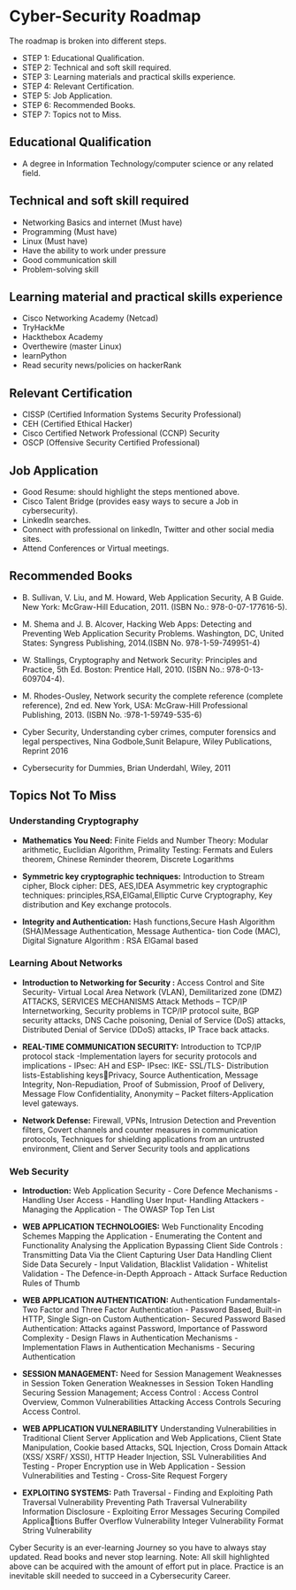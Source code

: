 # Cyber-Security Roadmap

The roadmap is broken into different steps.

- STEP 1: Educational Qualification.
- STEP 2: Technical and soft skill required.
- STEP 3: Learning materials and practical skills experience.
- STEP 4: Relevant Certification.
- STEP 5: Job Application.
- STEP 6: Recommended Books.
- STEP 7: Topics not to Miss.

## Educational Qualification

- A degree in Information Technology/computer science or any related field.

## Technical and soft skill required

- Networking Basics and internet (Must have)
- Programming (Must have)
- Linux (Must have)
- Have the ability to work under pressure
- Good communication skill
- Problem-solving skill

## Learning material and practical skills experience

- Cisco Networking Academy (Netcad)
- TryHackMe
- Hackthebox Academy
- Overthewire (master Linux)
- learnPython
- Read security news/policies on hackerRank

## Relevant Certification

- CISSP (Certified Information Systems Security Professional)
- CEH (Certified Ethical Hacker)
- Cisco Certified Network Professional (CCNP) Security
- OSCP (Offensive Security Certified Professional)

## Job Application

- Good Resume: should highlight the steps mentioned above.
- Cisco Talent Bridge (provides easy ways to secure a Job in cybersecurity).
- LinkedIn searches.
- Connect with professional on linkedIn, Twitter and other social media sites.
- Attend Conferences or Virtual meetings.

## Recommended Books

- B. Sullivan, V. Liu, and M. Howard, Web Application Security, A B Guide. New York: McGraw-Hill Education, 2011. (ISBN No.: 978-0-07-177616-5).

- M. Shema and J. B. Alcover, Hacking Web Apps: Detecting and Preventing Web Application Security Problems. Washington, DC, United States: Syngress Publishing, 2014.(ISBN No. 978-1-59-749951-4)

- W. Stallings, Cryptography and Network Security: Principles and Practice, 5th Ed. Boston: Prentice Hall, 2010. (ISBN No.: 978-0-13-609704-4).

- M. Rhodes-Ousley, Network security the complete reference (complete reference), 2nd ed. New York, USA: McGraw-Hill Professional Publishing, 2013. (ISBN No. :978-1-59749-535-6)

- Cyber Security, Understanding cyber crimes, computer forensics and legal perspectives, Nina Godbole,Sunit Belapure, Wiley Publications, Reprint 2016

- Cybersecurity for Dummies, Brian Underdahl, Wiley, 2011

## Topics Not To Miss

### Understanding Cryptography

- **Mathematics You Need:** Finite Fields and Number Theory: Modular arithmetic, Euclidian Algorithm, Primality Testing: Fermats and Eulers theorem, Chinese Reminder theorem, Discrete Logarithms

- **Symmetric key cryptographic techniques:** Introduction to Stream cipher, Block cipher: DES, AES,IDEA Asymmetric key cryptographic techniques: principles,RSA,ElGamal,Elliptic Curve Cryptography, Key distribution and Key exchange protocols.
- **Integrity and Authentication:** Hash functions,Secure Hash Algorithm (SHA)Message Authentication, Message Authentica- tion Code (MAC), Digital Signature Algorithm : RSA ElGamal based

### Learning About Networks

- **Introduction to Networking for Security :** Access Control and Site Security- Virtual Local Area Network (VLAN), Demilitarized zone (DMZ) ATTACKS, SERVICES MECHANISMS Attack Methods – TCP/IP Internetworking, Security problems in TCP/IP protocol suite, BGP security attacks, DNS Cache poisoning, Denial of Service (DoS) attacks, Distributed Denial of Service (DDoS) attacks, IP Trace back attacks.

- **REAL-TIME COMMUNICATION SECURITY:**  Introduction to TCP/IP protocol stack -Implementation layers for security protocols and implications - IPsec: AH and ESP- IPsec: IKE- SSL/TLS- Distribution lists-Establishing keysPrivacy, Source Authentication, Message Integrity, Non-Repudiation, Proof of Submission, Proof of Delivery, Message Flow Confidentiality, Anonymity – Packet filters-Application level gateways.
- **Network Defense:** Firewall, VPNs, Intrusion Detection and Prevention filters, Covert channels and counter measures in communication protocols, Techniques for shielding applications from an untrusted environment, Client and Server Security tools and applications

### Web Security

- **Introduction:** Web Application Security - Core Defence Mechanisms - Handling User Access - Handling User Input- Handling Attackers - Managing the Application - The OWASP Top Ten List

- **WEB APPLICATION TECHNOLOGIES:** Web Functionality Encoding Schemes Mapping the Application - Enumerating the Content and Functionality Analysing the Application Bypassing Client Side Controls : Transmitting Data Via the Client Capturing User Data Handling Client Side Data Securely - Input Validation, Blacklist Validation - Whitelist Validation - The Defence-in-Depth Approach - Attack Surface Reduction Rules of Thumb

- **WEB APPLICATION AUTHENTICATION:** Authentication Fundamentals- Two Factor and Three Factor Authentication - Password Based, Built-in HTTP, Single Sign-on Custom Authentication- Secured Password Based Authentication: Attacks against Password, Importance of Password Complexity - Design Flaws in Authentication Mechanisms - Implementation Flaws in Authentication Mechanisms - Securing Authentication

- **SESSION MANAGEMENT:** Need for Session Management Weaknesses in Session Token Generation Weaknesses in Session Token Handling Securing Session Management; Access Control : Access Control Overview, Common Vulnerabilities Attacking Access Controls Securing Access Control.

- **WEB APPLICATION VULNERABILITY**  Understanding Vulnerabilities in Traditional Client Server Application and Web Applications, Client State Manipulation, Cookie based Attacks, SQL Injection, Cross Domain Attack (XSS/ XSRF/ XSSI), HTTP Header Injection, SSL Vulnerabilities And Testing - Proper Encryption use in Web Application - Session Vulnerabilities and Testing - Cross-Site Request Forgery

- **EXPLOITING SYSTEMS:** Path Traversal - Finding and Exploiting Path Traversal Vulnerability Preventing Path Traversal Vulnerability Information Disclosure - Exploiting Error Messages Securing Compiled Applications Buffer Overflow Vulnerability Integer Vulnerability Format String Vulnerability

Cyber Security is an ever-learning Journey so you have to always stay updated.
Read books and never stop learning.
Note: All skill highlighted above can be acquired with the amount of effort put in place.
Practice is an inevitable skill needed to succeed in a Cybersecurity Career.
